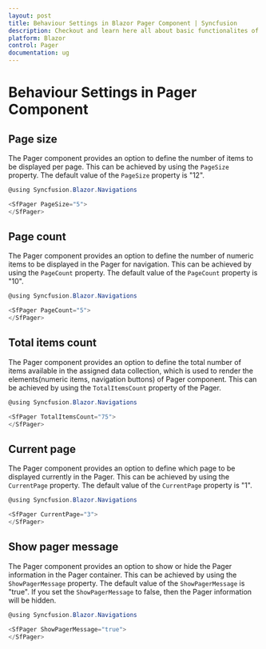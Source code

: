 ```yaml
---
layout: post
title: Behaviour Settings in Blazor Pager Component | Syncfusion
description: Checkout and learn here all about basic functionalites of render the Syncfusion Blazor Pager component and much more.
platform: Blazor
control: Pager
documentation: ug
---
```


# Behaviour Settings in Pager Component

## Page size

The Pager component provides an option to define the number of items to be displayed per page. This can be achieved by using the `PageSize` property. The default value of the `PageSize` property is "12".

```csharp
@using Syncfusion.Blazor.Navigations

<SfPager PageSize="5">
</SfPager>

```

## Page count

The Pager component provides an option to define the number of numeric items to be displayed in the Pager for navigation. This can be achieved by using the `PageCount` property. The default value of the `PageCount` property is "10".

```csharp
@using Syncfusion.Blazor.Navigations

<SfPager PageCount="5">
</SfPager>

```

## Total items count

The Pager component provides an option to define the total number of items available in the assigned data collection, which is used to render the elements(numeric items, navigation buttons) of Pager component. This can be achieved by using the `TotalItemsCount` property of the Pager.

```csharp
@using Syncfusion.Blazor.Navigations

<SfPager TotalItemsCount="75">
</SfPager>

```

## Current page

The Pager component provides an option to define which page to be displayed currently in the Pager. This can be achieved by using the `CurrentPage` property. The default value of the `CurrentPage` property is "1".

```csharp
@using Syncfusion.Blazor.Navigations

<SfPager CurrentPage="3">
</SfPager>

```

## Show pager message

The Pager component provides an option to show or hide the Pager information in the Pager container. This can be achieved by using the `ShowPagerMessage` property. The default value of the `ShowPagerMessage` is "true". If you set the `ShowPagerMessage` to false, then the Pager information will be hidden.

```csharp
@using Syncfusion.Blazor.Navigations

<SfPager ShowPagerMessage="true">
</SfPager>

```